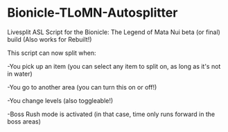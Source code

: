 # Bionicle-TLoMN-Autosplitter
Livesplit ASL Script for the Bionicle: The Legend of Mata Nui beta (or final) build (Also works for Rebuilt!)


This script can now split when:

-You pick up an item (you can select any item to split on, as long as it's not in water)

-You go to another area (you can turn this on or off!)

-You change levels (also toggleable!)

-Boss Rush mode is activated (in that case, time only runs forward in the boss areas)
